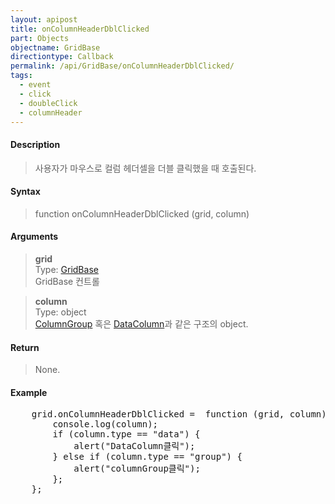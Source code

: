 ```yaml
---
layout: apipost
title: onColumnHeaderDblClicked
part: Objects
objectname: GridBase
directiontype: Callback
permalink: /api/GridBase/onColumnHeaderDblClicked/
tags:
  - event
  - click
  - doubleClick
  - columnHeader
---
```



#### Description

> 사용자가 마우스로 컬럼 헤더셀을 더블 클릭했을 때 호출된다.  

#### Syntax

> function onColumnHeaderDblClicked (grid, column)  

#### Arguments

> **grid**  
> Type: [GridBase](/api/GridBase/)  
> GridBase 컨트롤  

> **column**  
> Type: object  
> [ColumnGroup](/api/types/ColumnGroup/) 혹은 [DataColumn](/api/types/DataColumn/)과 같은 구조의 object.  

#### Return

> None.  

#### Example

<pre class="prettyprint">
    grid.onColumnHeaderDblClicked =  function (grid, column) {
        console.log(column);  
        if (column.type == "data") {
            alert("DataColumn클릭");
        } else if (column.type == "group") {
            alert("columnGroup클릭");
        };
    };
</pre>

